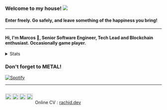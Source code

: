 ### Welcome to my house! ![](https://komarev.com/ghpvc/?username=marcosrachid)

#### Enter freely. Go safely, and leave something of the happiness you bring!

---

#### Hi, I'm Marcos 👾, Senior Software Engineer, Tech Lead and Blockchain enthusiast. Occasionally game player.

<details>
    <summary>Stats</summary>
    <!--START_SECTION:waka-->

```txt
From: 20 April 2024 - To: 13 May 2024

Total Time: 4 hrs 14 mins

Other         135 hrs 24 mins ████████████████████████▒   96.96 %
```

<!--END_SECTION:waka-->
</details>

<h3>Don't forget to METAL!</h3>

[![Spotify](https://marcosrachid.vercel.app/api/spotify)](https://open.spotify.com/user/12186968922)

---

<p>
    <p style="display: inline-block">
        <a href="mailto:marcosrachid@gmail.com" target="_blank">
            <img align="left" alt="Marcos's e-mail" width="20px" src="https://simpleicons.now.sh/gmail/495f7e" />
        </a>
        <a href="https://www.instagram.com/marcosrachid/" target="_blank">
            <img align="left" alt="Marcos's Instagram" width="20px" src="https://simpleicons.now.sh/instagram/495f7e" />
        </a>
        <a href="https://www.linkedin.com/in/marcos-rachid" target="_blank">
            <img align="left" alt="Marcos's LinkedIn" width="20px" src="https://simpleicons.now.sh/linkedin/495f7e" />
        </a>
        <a href="https://github.com/marcosrachid" target="_blank">
            <img align="left" alt="Marcos's github" width="20px" src="https://simpleicons.now.sh/github/495f7e" />
        </a>
    </p>
    <p align="right" style="display: inline-block">
    Online CV : <a href="https://rachid.dev" target="_blank">rachid.dev</a>
    </p>
</p>
